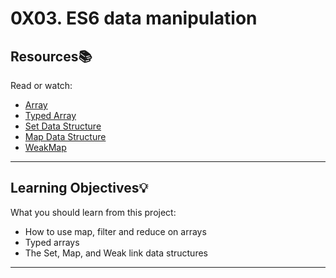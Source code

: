 # 0X03. ES6 data manipulation

## Resources:books:
Read or watch:
* [Array](https://developer.mozilla.org/en-US/docs/Web/JavaScript/Reference/Global_Objects/Array)
* [Typed Array](https://developer.mozilla.org/en-US/docs/Web/JavaScript/Reference/Global_Objects/TypedArray)
* [Set Data Structure](https://developer.mozilla.org/en-US/docs/Web/JavaScript/Reference/Global_Objects/Set)
* [Map Data Structure](https://developer.mozilla.org/en-US/docs/Web/JavaScript/Reference/Global_Objects/Map)
* [WeakMap](https://developer.mozilla.org/en-US/docs/Web/JavaScript/Reference/Global_Objects/WeakMap)

---
## Learning Objectives:bulb:
What you should learn from this project:

* How to use map, filter and reduce on arrays
* Typed arrays
* The Set, Map, and Weak link data structures

---
